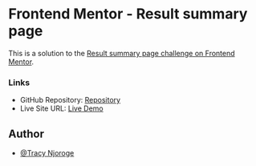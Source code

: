 # Frontend Mentor - Result summary page

This is a solution to the [Result summary page challenge on Frontend Mentor](https://www.frontendmentor.io/challenges/results-summary-component-CE_K6s0maV).

### Links

- GitHub Repository: [Repository](https://github.com/26TracyNjoroge/Frontend-Mentor/tree/main/results-summary-page)
- Live Site URL: [Live Demo](https://frontend-mentor-five-iota.vercel.app/)

## Author

- [@Tracy Njoroge](https://x.com/TracyNjoro90134)
